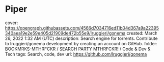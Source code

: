 # Piper

cover: https://opengraph.githubassets.com/4566d7034716ed11b04d367a9a22395340aea19e2e59e405d21909de472b55e9/lruggieri/gonema
created: March 26, 2022 1:32 AM (UTC)
description: Search engine for torrents. Contribute to lruggieri/gonema development by creating an account on GitHub.
folder: BOOKMRKS-MTHRFCKR / SEARCH PARTY MTHRFCKR! / Code & Dev & Tech
tags: Search, code, dev
url: https://github.com/lruggieri/gonema